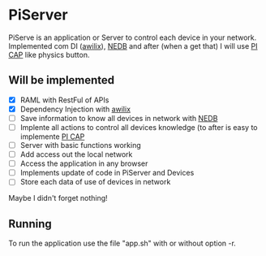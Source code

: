 # PiServer
PiServe is an application or Server to control each device in your network.<br>
Implemented com DI ([awilix](https://github.com/jeffijoe/awilix)), [NEDB](https://github.com/louischatriot/nedb) and after (when a get that) I will use [PI CAP](https://www.bareconductive.com/shop/pi-cap/) like physics button.

## Will be implemented
- [x] RAML with RestFul of APIs
- [x] Dependency Injection with [awilix](https://github.com/jeffijoe/awilix)
- [ ] Save information to know all devices in network with [NEDB](https://github.com/louischatriot/nedb)
- [ ] Implente all actions to control all devices knowledge (to after is easy to implemente [PI CAP](https://www.bareconductive.com/shop/pi-cap/)
- [ ] Server with basic functions working
- [ ] Add access out the local network
- [ ] Access the application in any browser
- [ ] Implements update of code in PiServer and Devices
- [ ] Store each data of use of devices in network 

Maybe I didn't forget nothing!

## Running
To run the application use the file "app.sh" with or without option -r.
